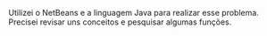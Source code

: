 Utilizei o NetBeans e a linguagem Java para realizar esse problema. Precisei revisar uns conceitos e pesquisar algumas funções.
